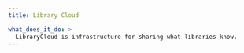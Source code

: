```yaml
---
title: Library Cloud

what_does_it_do: >
  LibraryCloud is infrastructure for sharing what libraries know.
---
```

